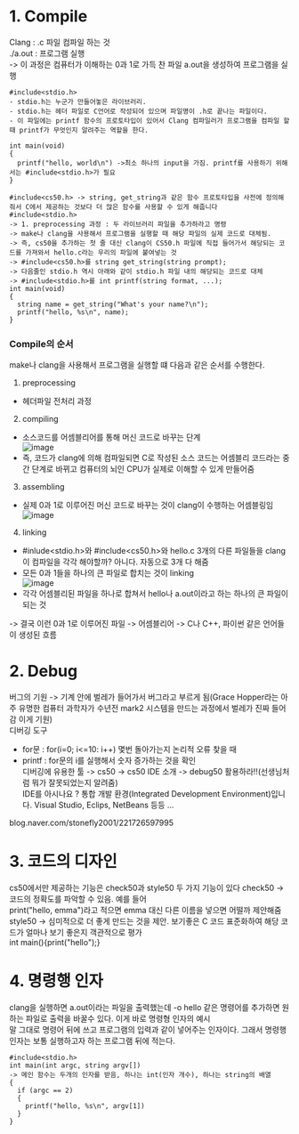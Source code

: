 # 1. Compile
Clang : .c 파일 컴파일 하는 것   
./a.out : 프로그램 실행   
-> 이 과정은 컴퓨터가 이해하는 0과 1로 가득 찬 파일 a.out을 생성하여 프로그램을 실행   
```
#include<stdio.h>
- stdio.h는 누군가 만들어놓은 라이브러리. 
- stdio.h는 헤더 파일로 C언어로 작성되어 있으며 파일명이 .h로 끝나는 파일이다. 
- 이 파일에는 printf 함수의 프로토타입이 있어서 Clang 컴파일러가 프로그램을 컴파일 할 때 printf가 무엇인지 알려주는 역할을 한다.

int main(void)
{
  printf("hello, world\n") ->최소 하나의 input을 가짐. printf를 사용하기 위해서는 #include<stdio.h>가 필요
}
```

```
#include<cs50.h> -> string, get_string과 같은 함수 프로토타입을 사전에 정의해줘서 C에서 제공하는 것보다 더 많은 함수를 사용할 수 있게 해줍니다
#include<stdio.h>   
-> 1. preprocessing 과정 : 두 라이브러리 파일을 추가하라고 명령
-> make나 clang을 사용해서 프로그램을 실행할 때 해당 파일의 실제 코드로 대체됨.   
-> 즉, cs50을 추가하는 첫 줄 대신 clang이 CS50.h 파일에 직접 들어가서 해당되는 코드를 가져와서 hello.c라는 우리의 파일에 붙여넣는 것   
-> #include<cs50.h>를 string get_string(string prompt); 
-> 다음줄인 stdio.h 역시 아래와 같이 stdio.h 파일 내의 해당되는 코드로 대체
-> #include<stdio.h>를 int printf(string format, ...); 
int main(void)
{
  string name = get_string("What's your name?\n");
  printf("hello, %s\n", name);
}
```

### Compile의 순서
make나 clang을 사용해서 프로그램을 실행할 떄 다음과 같은 순서를 수행한다.   
1. preprocessing   
 - 헤더파일 전처리 과정   
   
2. compiling   
 - 소스코드를 어셈블리어를 통해 머신 코드로 바꾸는 단계   
![image](https://user-images.githubusercontent.com/59759468/121644186-aa590800-cacd-11eb-885d-e98af754d6f6.png)   
 - 즉, 코드가 clang에 의해 컴파일되면 C로 작성된 소스 코드는 어셈블리 코드라는 중간 단계로 바뀌고 컴퓨터의 뇌인 CPU가 실제로 이해할 수 있게 만들어줌   
   
3. assembling   
 - 실제 0과 1로 이루어진 머신 코드로 바꾸는 것이 clang이 수행하는 어셈블링임   
![image](https://user-images.githubusercontent.com/59759468/121644747-5d296600-cace-11eb-95d6-1db9ffae867a.png)   

4. linking   
 - #inlude<stdio.h>와 #include<cs50.h>와 hello.c 3개의 다른 파일들을 clang이 컴파일을 각각 해야할까? 아니다. 자동으로 3개 다 해줌   
 - 모든 0과 1들을 하나의 큰 파일로 합치는 것이 linking   
![image](https://user-images.githubusercontent.com/59759468/121647112-fd808a00-cad0-11eb-8925-f10a2b74fb84.png)   
 - 각각 어셈블리된 파일을 하나로 합쳐서 hello나 a.out이라고 하는 하나의 큰 파일이 되는 것   
   
   
-> 결국 이런 0과 1로 이루어진 파일 -> 어셈블리어 -> C나 C++, 파이썬 같은 언어들이 생성된 흐름   

# 2. Debug
버그의 기원 -> 기계 안에 벌레가 들어가서 버그라고 부르게 됨(Grace Hopper라는 아주 유명한 컴퓨터 과학자가 수년전 mark2 시스템을 만드는 과정에서 벌레가 진짜 들어감 이게 기원)   
디버깅 도구   
- for문 : for(i=0; i<=10: i++) 몇번 돌아가는지 논리적 오류 찾을 때
- printf : for문의 i를 실행해서 숫자 증가하는 것을 확인   
디버깅에 유용한 툴 -> cs50 -> cs50 IDE 소개 -> debug50 활용하라!!(선생님처럼 뭐가 잘못되었는지 알려줌)   
IDE를 아시나요 ? 통합 개발 환경(Integrated Development Environment)입니다. Visual Studio, Eclips, NetBeans 등등 ...   

blog.naver.com/stonefly2001/221726597995   

# 3. 코드의 디자인
cs50에서만 제공하는 기능은 check50과 style50 두 가지 기능이 있다 
check50 -> 코드의 정확도를 파악할 수 있음. 예를 들어     
print("hello, emma")라고 적으면 emma 대신 다른 이름을 넣으면 어떨까 제안해줌   
style50 -> 심미적으로 더 좋게 만드는 것을 제안. 보기좋은 C 코드 표준화하여 해당 코드가 얼마나 보기 좋은지 객관적으로 평가   
int main(){print("hello");}   
   
# 4. 명령행 인자
clang을 실행하면 a.out이라는 파일을 출력했는데 -o hello 같은 명령어를 추가하면 원하는 파일로 출력을 바꿀수 있다. 이게 바로 명령형 인자의 예시   
말 그대로 명령어 뒤에 쓰고 프로그램의 입력과 같이 넣어주는 인자이다. 그래서 명령행 인자는 보통 실행하고자 하는 프로그램 뒤에 적는다.   
```
#include<stdio.h>
int main(int argc, string argv[])
-> 메인 함수는 두개의 인자를 받음, 하나는 int(인자 개수), 하나는 string의 배열
{
  if (argc == 2)
  {
    printf("hello, %s\n", argv[1])
  }
}
```
